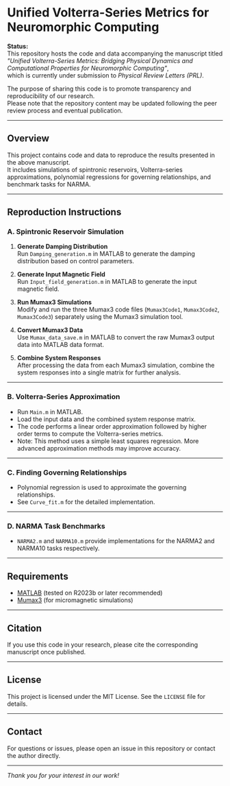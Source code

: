 # Unified Volterra-Series Metrics for Neuromorphic Computing

**Status:**  
This repository hosts the code and data accompanying the manuscript titled  
*"Unified Volterra-Series Metrics: Bridging Physical Dynamics and Computational Properties for Neuromorphic Computing"*,  
which is currently under submission to *Physical Review Letters (PRL)*.

The purpose of sharing this code is to promote transparency and reproducibility of our research.  
Please note that the repository content may be updated following the peer review process and eventual publication.

---

## Overview

This project contains code and data to reproduce the results presented in the above manuscript.  
It includes simulations of spintronic reservoirs, Volterra-series approximations, polynomial regressions for governing relationships, and benchmark tasks for NARMA.

---

## Reproduction Instructions

### A. Spintronic Reservoir Simulation

1. **Generate Damping Distribution**  
   Run `Damping_generation.m` in MATLAB to generate the damping distribution based on control parameters.

2. **Generate Input Magnetic Field**  
   Run `Input_field_generation.m` in MATLAB to generate the input magnetic field.

3. **Run Mumax3 Simulations**  
   Modify and run the three Mumax3 code files (`Mumax3Code1`, `Mumax3Code2`, `Mumax3Code3`) separately using the Mumax3 simulation tool.

4. **Convert Mumax3 Data**  
   Use `Mumax_data_save.m` in MATLAB to convert the raw Mumax3 output data into MATLAB data format.

5. **Combine System Responses**  
   After processing the data from each Mumax3 simulation, combine the system responses into a single matrix for further analysis.

---

### B. Volterra-Series Approximation

- Run `Main.m` in MATLAB.  
- Load the input data and the combined system response matrix.  
- The code performs a linear order approximation followed by higher order terms to compute the Volterra-series metrics.  
- Note: This method uses a simple least squares regression. More advanced approximation methods may improve accuracy.

---

### C. Finding Governing Relationships

- Polynomial regression is used to approximate the governing relationships.  
- See `Curve_fit.m` for the detailed implementation.

---

### D. NARMA Task Benchmarks

- `NARMA2.m` and `NARMA10.m` provide implementations for the NARMA2 and NARMA10 tasks respectively.

---

## Requirements

- [MATLAB](https://www.mathworks.com/products/matlab.html) (tested on R2023b or later recommended)  
- [Mumax3](https://mumax.github.io/) (for micromagnetic simulations)

---

## Citation

If you use this code in your research, please cite the corresponding manuscript once published.

---

## License

This project is licensed under the MIT License. See the `LICENSE` file for details.

---

## Contact

For questions or issues, please open an issue in this repository or contact the author directly.

---

*Thank you for your interest in our work!*
